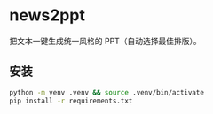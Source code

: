 # news2ppt

把文本一键生成统一风格的 PPT（自动选择最佳排版）。

## 安装
```bash
python -m venv .venv && source .venv/bin/activate
pip install -r requirements.txt

